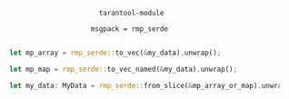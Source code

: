 
                              tarantool-module

                            msgpack = rmp_serde

```rust

    let mp_array = rmp_serde::to_vec(&my_data).unwrap();

    let mp_map = rmp_serde::to_vec_named(&my_data).unwrap();

    let my_data: MyData = rmp_serde::from_slice(&mp_array_or_map).unwrap();

```

